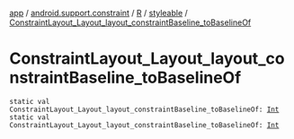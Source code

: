 [app](../../../index.md) / [android.support.constraint](../../index.md) / [R](../index.md) / [styleable](index.md) / [ConstraintLayout_Layout_layout_constraintBaseline_toBaselineOf](.)

# ConstraintLayout_Layout_layout_constraintBaseline_toBaselineOf

`static val ConstraintLayout_Layout_layout_constraintBaseline_toBaselineOf: `[`Int`](https://kotlinlang.org/api/latest/jvm/stdlib/kotlin/-int/index.html)
`static val ConstraintLayout_Layout_layout_constraintBaseline_toBaselineOf: `[`Int`](https://kotlinlang.org/api/latest/jvm/stdlib/kotlin/-int/index.html)